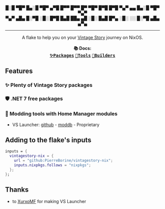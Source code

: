 <p align="center">
█░█ ▀█▀ █▄░█ ▀█▀ ▄▀█ █▀▀ █▀▀ █▀ ▀█▀ █▀█ █▀█ ▀▄▀ ▄▄ █▄░█ ▀█▀ ▀▄▀<br>
▀▄▀ ▄█▄ █░▀█ ░█░ █▀█ █▄█ ██▄ ▄█ ░█░ █▄█ █▀▄ ░█░ ░░ █░▀█ ▄█▄ ▄▀▄
</p>

---

<p align="center">
A flake to help you on your
<a href="https://www.vintagestory.at">Vintage Story</a> journey on NixOS.
<br><br><b>📚 Docs:</b><br>
<kbd><a href="https://github.com/PierreBorine/vintagestory-nix/tree/master/packages"><b>✨Packages</b></a></kbd>
<kbd><a href="https://github.com/PierreBorine/vintagestory-nix/tree/master/tools"><b>🔧Tools</b></a></kbd>
<kbd><a href="https://github.com/PierreBorine/vintagestory-nix/tree/master/packages"><b>🔨Builders</b></a></kbd>
</p>

## Features

### ✨ Plenty of Vintage Story packages

### 🛡️ .NET 7 free packages

### 🔧 Modding tools with Home Manager modules
- VS Launcher: [github](https://github.com/XurxoMF/vs-launcher) - [moddb](https://mods.vintagestory.at/show/mod/16326) - Proprietary

## Adding to the flake's inputs
```Nix
inputs = {
  vintagestory-nix = {
    url = "github:PierreBorine/vintagestory-nix";
    inputs.nixpkgs.follows = "nixpkgs";
  };
};
```

## Thanks
- to [XurxoMF](https://github.com/XurxoMF) for making VS Launcher
